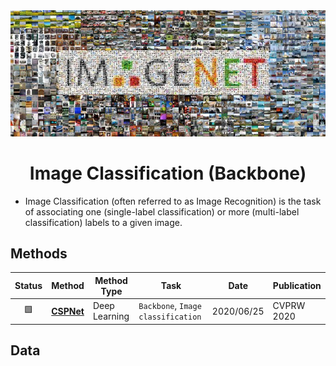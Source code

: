 <div align="center">
<img width="800" src="../../data/images/image_classification.png">

Image Classification (Backbone)
=============================

</div>

- Image Classification (often referred to as Image Recognition) is the task of associating one (single-label classification) or more (multi-label classification) labels to a given image.


## Methods

| Status | Method                  | Method Type   | Task                               | Date       | Publication |
|:------:|-------------------------|---------------|------------------------------------|------------|-------------|
|   🟩   | [**CSPNet**](cspnet.md) | Deep Learning | `Backbone`, `Image classification` | 2020/06/25 | CVPRW 2020  |


## Data
